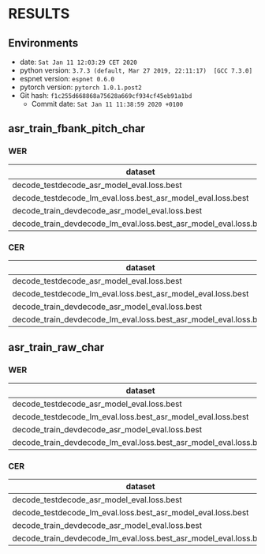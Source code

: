 <!-- Generated by scripts/utils/show_asr_result.sh -->
# RESULTS
## Environments
- date: `Sat Jan 11 12:03:29 CET 2020`
- python version: `3.7.3 (default, Mar 27 2019, 22:11:17)  [GCC 7.3.0]`
- espnet version: `espnet 0.6.0`
- pytorch version: `pytorch 1.0.1.post2`
- Git hash: `f1c255d668868a75628a669cf934cf45eb91a1bd`
  - Commit date: `Sat Jan 11 11:38:59 2020 +0100`

## asr_train_fbank_pitch_char
### WER

|dataset|Snt|Wrd|Corr|Sub|Del|Ins|Err|S.Err|
|---|---|---|---|---|---|---|---|---|
|decode_testdecode_asr_model_eval.loss.best|760|7722|51.0|48.1|0.9|0.7|49.7|96.6|
|decode_testdecode_lm_eval.loss.best_asr_model_eval.loss.best|760|7722|62.3|36.6|1.0|0.6|38.2|91.6|
|decode_train_devdecode_asr_model_eval.loss.best|100|927|50.3|49.6|0.1|0.1|49.8|99.0|
|decode_train_devdecode_lm_eval.loss.best_asr_model_eval.loss.best|100|927|59.5|40.2|0.2|0.0|40.5|96.0|

### CER

|dataset|Snt|Wrd|Corr|Sub|Del|Ins|Err|S.Err|
|---|---|---|---|---|---|---|---|---|
|decode_testdecode_asr_model_eval.loss.best|760|32771|83.3|11.7|4.9|3.0|19.7|96.6|
|decode_testdecode_lm_eval.loss.best_asr_model_eval.loss.best|760|32771|85.5|11.0|3.5|3.5|18.0|91.6|
|decode_train_devdecode_asr_model_eval.loss.best|100|4007|83.6|12.8|3.6|2.6|19.0|99.0|
|decode_train_devdecode_lm_eval.loss.best_asr_model_eval.loss.best|100|4007|85.1|12.2|2.6|2.8|17.7|96.0|

## asr_train_raw_char
### WER

|dataset|Snt|Wrd|Corr|Sub|Del|Ins|Err|S.Err|
|---|---|---|---|---|---|---|---|---|
|decode_testdecode_asr_model_eval.loss.best|760|7722|48.3|50.9|0.8|0.6|52.3|98.3|
|decode_testdecode_lm_eval.loss.best_asr_model_eval.loss.best|760|7722|61.1|38.3|0.6|0.6|39.4|92.9|
|decode_train_devdecode_asr_model_eval.loss.best|100|927|44.9|55.0|0.1|0.1|55.2|100.0|
|decode_train_devdecode_lm_eval.loss.best_asr_model_eval.loss.best|100|927|57.6|42.4|0.0|0.1|42.5|99.0|

### CER

|dataset|Snt|Wrd|Corr|Sub|Del|Ins|Err|S.Err|
|---|---|---|---|---|---|---|---|---|
|decode_testdecode_asr_model_eval.loss.best|760|32771|81.8|12.7|5.5|2.6|20.8|98.3|
|decode_testdecode_lm_eval.loss.best_asr_model_eval.loss.best|760|32771|85.1|11.9|3.0|3.6|18.5|92.9|
|decode_train_devdecode_asr_model_eval.loss.best|100|4007|80.8|14.6|4.6|1.7|20.9|100.0|
|decode_train_devdecode_lm_eval.loss.best_asr_model_eval.loss.best|100|4007|83.9|13.7|2.4|2.9|19.0|99.0|